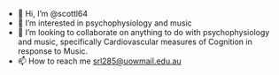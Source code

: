 - 👋 Hi, I’m @scottl64
- 👀 I’m interested in psychophysiology and music
- 💞️ I’m looking to collaborate on anything to do with psychophysiology and music, specifically Cardiovascular measures of Cognition in response to Music.
- 📫 How to reach me srl285@uowmail.edu.au

<!---
scottl64/scottl64 is a ✨ special ✨ repository because its `README.md` (this file) appears on your GitHub profile.
You can click the Preview link to take a look at your changes.
--->
